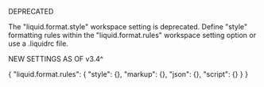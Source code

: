 DEPRECATED

The "liquid.format.style" workspace setting is deprecated. Define "style" formatting rules within the "liquid.format.rules" workspace setting option or use a .liquidrc file.

NEW SETTINGS AS OF v3.4^

{
  "liquid.format.rules": {
    "style": {},
    "markup": {},
    "json": {},
    "script": {}
  }
}

